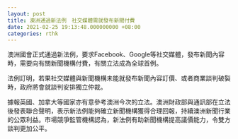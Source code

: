 ```yaml
---
layout: post
title: 澳洲通過新法例　社交媒體需就發布新聞付費
date: 2021-02-25 19:13:48.000000000 +08:00
categories: rthk
---
```


澳洲國會正式通過新法例，要求Facebook、Google等社交媒體，發布新聞內容時，需要向有關新聞機構付費，有關立法成為全球首例。

法例訂明，若果社交媒體與新聞機構未能就發布新聞內容訂價、或者商業談判破裂時，政府將會就談判安排獨立仲裁。

據報英國、加拿大等國家亦有意參考澳洲今次的立法。澳洲財政部與通訊部在立法後發表聯合聲明，表示新法例能夠確立新聞機構獲得合理回報，持續澳洲新聞行業的公眾利益。市場競爭監管機構認為，新法例有助新聞機構提高議價能力，令雙方談判更加公平。
